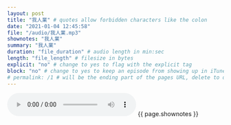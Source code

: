 ```yaml
---
layout: post
title: "我人業" # quotes allow forbidden characters like the colon
date: "2021-01-04 12:45:58"
file: "/audio/我人業.mp3"
shownotes: "我人業"
summary: "我人業"
duration: "file_duration" # audio length in min:sec
length: "file_length" # filesize in bytes
explicit: "no" # change to yes to flag with the explicit tag
block: "no" # change to yes to keep an episode from showing up in iTunes
# permalink: /1 # will be the ending part of the pages URL, delete to default to the title
---
```


<audio controls>
<source src="{{site.url}}{{site.baseurl}}{{ page.file }}" type="audio/x-mp3">
Your browser does not support the audio element.
</audio>
{{ page.shownotes }}
